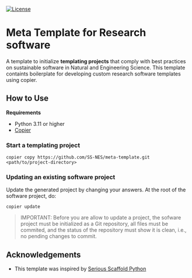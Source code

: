 [![License](https://img.shields.io/badge/License-Apache_2.0-blue.svg)](https://opensource.org/licenses/Apache-2.0)

# Meta Template for Research software

A template to initialize **templating projects** that comply with
best practices on sustainable software in Natural and Engineering Science.  This template containts boilerplate for developing custom research software templates
using copier.

## How to Use

**Requirements**

- Python 3.11 or higher
- [Copier](https://copier.readthedocs.io)

### Start a templating project

```shell
copier copy https://github.com/SS-NES/meta-template.git <path/to/project-directory>
```

### Updating an existing software project

Update the generated project by changing your answers. At the root of the software project, do:

```shell
copier update
```
> IMPORTANT: Before you are allow to update a project, the sofware project must be initialized as a Git repository, all files must be commited, and the status of the repository must show it is clean, i.e., no pending changes to commit.

## Acknowledgements

- This template was inspired by [Serious Scaffold Python](https://github.com/serious-scaffold/ss-python)


